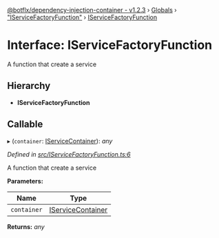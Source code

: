 [@botflx/dependency-injection-container - v1.2.3](../README.md) › [Globals](../globals.md) › ["IServiceFactoryFunction"](../modules/_iservicefactoryfunction_.md) › [IServiceFactoryFunction](_iservicefactoryfunction_.iservicefactoryfunction.md)

# Interface: IServiceFactoryFunction

A function that create a service

## Hierarchy

* **IServiceFactoryFunction**

## Callable

▸ (`container`: [IServiceContainer](_iservicecontainer_.iservicecontainer.md)): *any*

*Defined in [src/IServiceFactoryFunction.ts:6](https://github.com/botflux/dependency-injection-container/blob/ace7f76/src/IServiceFactoryFunction.ts#L6)*

A function that create a service

**Parameters:**

Name | Type |
------ | ------ |
`container` | [IServiceContainer](_iservicecontainer_.iservicecontainer.md) |

**Returns:** *any*
